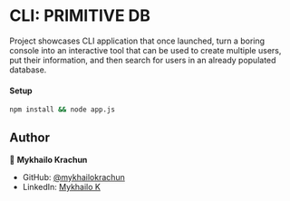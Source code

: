 # CLI: PRIMITIVE DB

Project showcases CLI application that once launched, turn a boring console into an interactive tool that can be used to create multiple users, put their information, and then search for users in an already populated database.

#### Setup

```bash
npm install && node app.js
```

## Author

👤 **Mykhailo Krachun**

- GitHub: [@mykhailokrachun](https://github.com/mykhailokrachun)
- LinkedIn: [Mykhailo K](https://www.linkedin.com/in/mykhailo-krachun-98516025a/)
